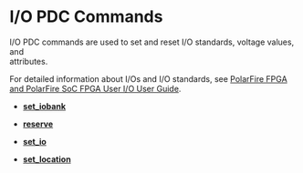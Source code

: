 # I/O PDC Commands

I/O PDC commands are used to set and reset I/O standards, voltage values, and<br /> attributes.

For detailed information about I/Os and I/O standards, see [PolarFire FPGA and PolarFire SoC FPGA User I/O User Guide](https://ww1.microchip.com/downloads/aemDocuments/documents/FPGA/ProductDocuments/UserGuides/Microchip_PolarFire_FPGA_and_PolarFire_SoC_FPGA_User_IO_User_Guide_VC.pdf).

-   **[set\_iobank](GUID-64C9CF1E-C1A6-4931-A471-4033EB97AB59.md)**  

-   **[reserve](GUID-0412CE0F-9D4E-44B1-B757-2ED349BACA6D.md)**  

-   **[set\_io](GUID-93F3C00C-E81F-4CD1-87B2-703E409DCA13.md)**  

-   **[set\_location](GUID-FEE210F7-6050-41E2-8226-DBA7AE6195F3.md)**  


